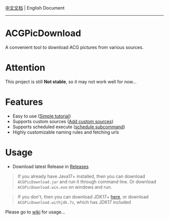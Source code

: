 [中文文档](https://github.com/zxzxy/ACGPicDownload/blob/master/README.md) | English Document

------------------

# ACGPicDownload

A convenient tool to download ACG pictures from various sources.

# Attention

This project is still **Not stable**, so it may not work well for now...

# Features

- Easy to use ([Simple tutorial](https://github.com/zxzxy/ACGPicDownload/wiki/How-to-use#to-be-more-specific))
- Supports custom sources ([Add custom sources](https://github.com/zxzxy/ACGPicDownload/wiki/Add-custom-sources))
- Supports scheduled execute ([schedule subcommand](https://github.com/zxzxy/ACGPicDownload/wiki/How-to-use#subcommand-schedule))
- Highly customizable naming rules and fetching urls

# Usage

- Download latest Release in [Releases](https://github.com/zxzxy/ACGPicDownload/releases)

>If you already have Java17+ installed, then you can download `ACGPicDownload.jar` and run it through command line. Or download `ACGPicDownload.win.exe` on windows and run.

>If you don't, then you can download JDK17+ [here](https://adoptium.net/en-US/temurin/archive), or download `ACGPicDownload.withjdk.7z`, which has JDK17 included


Please go to [wiki](https://github.com/zxzxy/ACGPicDownload/wiki) for usage...
